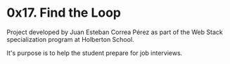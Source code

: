 # 0x17. Find the Loop

Project developed by Juan Esteban Correa Pérez as part of the Web Stack specialization program at Holberton School.

It's purpose is to help the student prepare for job interviews.
